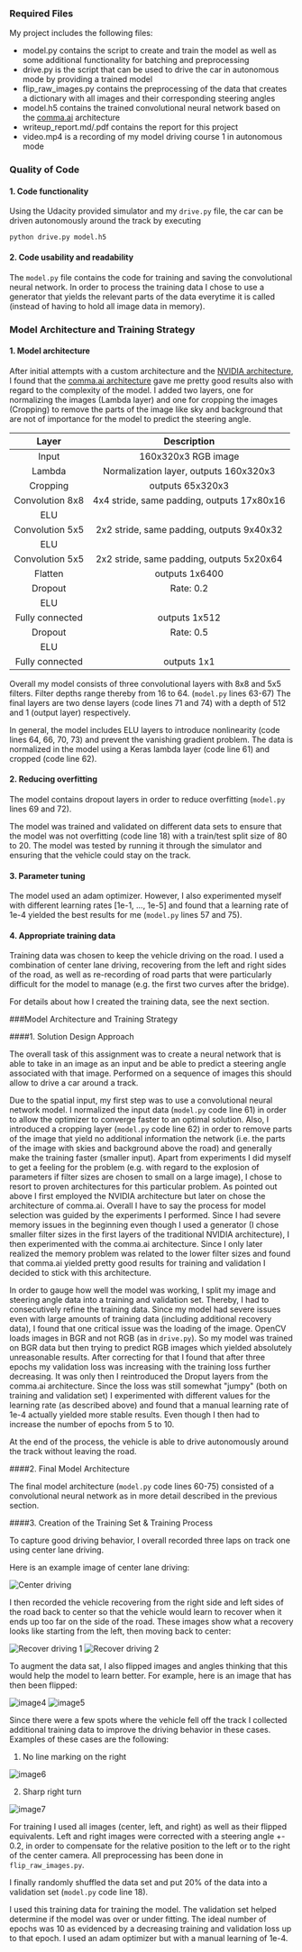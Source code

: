
[//]: # (Image References)

[image1]: ./examples/center.jpg "Center driving"
[image2]: ./examples/recover1.jpg "Recover driving 1"
[image3]: ./examples/recover2.jpg "Recover driving 2"
[image4]: ./examples/flip1.jpg "Original image"
[image5]: ./examples/flip2.jpg "Flipped image"
[image6]: ./examples/missing_line_marking.jpg "Missing lane marking"
[image7]: ./examples/right_turn.jpg "Sharp right turn"


### Required Files

My project includes the following files: 

* model.py contains the script to create and train the model as well as some additional functionality for batching and preprocessing
* drive.py is the script that can be used to drive the car in autonomous mode by providing a trained model
* flip\_raw\_images.py contains the preprocessing of the data that creates a dictionary with all images and their corresponding steering angles
* model.h5 contains the trained convolutional neural network based on the [comma.ai](https://github.com/commaai/research/blob/master/train_steering_model.py) architecture
* writeup_report.md/.pdf contains the report for this project 
* video.mp4 is a recording of my model driving course 1 in autonomous mode

### Quality of Code

#### 1. Code functionality
Using the Udacity provided simulator and my `drive.py` file, the car can be driven autonomously around the track by executing 
```
python drive.py model.h5
```

#### 2. Code usability and readability

The `model.py` file contains the code for training and saving the convolutional neural network. In order to process the training data I chose to use a generator that yields the relevant parts of the data everytime it is called (instead of having to hold all image data in memory).


### Model Architecture and Training Strategy

#### 1. Model architecture

After initial attempts with a custom architecture and the [NVIDIA architecture](https://devblogs.nvidia.com/parallelforall/deep-learning-self-driving-cars/), I found that the [comma.ai architecture](https://github.com/commaai/research/blob/master/train_steering_model.py) gave me pretty good results also with regard to the complexity of the model. I added two layers, one for normalizing the images (Lambda layer) and one for cropping the images (Cropping) to remove the parts of the image like sky and background that are not of importance for the model to predict the steering angle.

| Layer         		|     Description	        					| 
|:---------------------:|:---------------------------------------------:| 
| Input         		| 160x320x3 RGB image|
| Lambda | Normalization layer, outputs 160x320x3|
| Cropping | outputs 65x320x3|
| Convolution 8x8 | 4x4 stride, same padding, outputs 17x80x16 	|
| ELU|										|
| Convolution 5x5 | 2x2 stride, same padding, outputs 9x40x32 	|
| ELU |
| Convolution 5x5 | 2x2 stride, same padding, outputs 5x20x64 	|
| Flatten | outputs 1x6400|
|Dropout| Rate: 0.2|
| ELU |
| Fully connected		| outputs 1x512|
|Dropout| Rate: 0.5|
| ELU |
| Fully connected | outputs 1x1|

Overall my model consists of three convolutional layers with 8x8 and 5x5 filters. Filter depths range thereby from 16 to 64. (`model.py` lines 63-67) The final layers are two dense layers (code lines 71 and 74) with a depth of 512 and 1 (output layer) respectively.

In general, the model includes ELU layers to introduce nonlinearity (code lines 64, 66, 70, 73) and prevent the vanishing gradient problem. The data is normalized in the model using a Keras lambda layer (code line 61) and cropped (code line 62). 

#### 2. Reducing overfitting

The model contains dropout layers in order to reduce overfitting (`model.py` lines 69 and 72). 

The model was trained and validated on different data sets to ensure that the model was not overfitting (code line 18) with a train/test split size of 80 to 20. The model was tested by running it through the simulator and ensuring that the vehicle could stay on the track.

#### 3. Parameter tuning

The model used an adam optimizer. However, I also experimented myself with different learning rates [1e-1, ..., 1e-5] and found that a learning rate of 1e-4 yielded the best results for me
(`model.py` lines 57 and 75).

#### 4. Appropriate training data

Training data was chosen to keep the vehicle driving on the road. I used a combination of center lane driving, recovering from the left and right sides of the road, as well as re-recording of road parts that were particularly difficult for the model to manage (e.g. the first two curves after the bridge).

For details about how I created the training data, see the next section. 

###Model Architecture and Training Strategy

####1. Solution Design Approach

The overall task of this assignment was to create a neural network that is able to take in an image as an input and be able to predict a steering angle associated with that image. Performed on a sequence of images this should allow to drive a car around a track.

Due to the spatial input, my first step was to use a convolutional neural network model. I normalized the input data (`model.py` code line 61) in order to allow the optimizer to converge faster to an optimal solution. Also, I introduced a cropping layer (`model.py` code line 62) in order to remove parts of the image that yield no additional information the network (i.e. the parts of the image with skies and background above the road) and generally make the training faster (smaller input). Apart from experiments I did myself to get a feeling for the problem (e.g. with regard to the explosion of parameters if filter sizes are chosen to small on a large image), I chose to resort to proven architectures for this particular problem. As pointed out above I first employed the NVIDIA architecture but later on chose the architecture of comma.ai. Overall I have to say the process for model selection was guided by the experiments I performed. Since I had severe memory issues in the beginning even though I used a generator (I chose smaller filter sizes in the first layers of the traditional NVIDIA architecture), I then experimented with the comma.ai architecture. Since I only later realized the memory problem was related to the lower filter sizes and found that comma.ai yielded pretty good results for training and validation I decided to stick with this architecture.

In order to gauge how well the model was working, I split my image and steering angle data into a training and validation set. Thereby, I had to consecutively refine the training data. Since my model had severe issues even with large amounts of training data (including additional recovery data),  I found that one critical issue was the loading of the image. OpenCV loads images in BGR and not RGB (as in `drive.py`). So my model was trained on BGR data but then trying to predict RGB images which yielded absolutely unreasonable results. After correcting for that I found that after three epochs my validation loss was increasing with the training loss further decreasing. It was only then I reintroduced the Droput layers from the comma.ai architecture. Since the loss was still somewhat "jumpy" (both on training and validation set) I experimented with different values for the learning rate (as described above) and found that a manual learning rate of 1e-4 actually yielded more stable results. Even though I then had to increase the number of epochs from 5 to 10.

At the end of the process, the vehicle is able to drive autonomously around the track without leaving the road.

####2. Final Model Architecture

The final model architecture (`model.py` code lines 60-75) consisted of a convolutional neural network as in more detail described in the previous section.

####3. Creation of the Training Set & Training Process

To capture good driving behavior, I overall recorded three laps on track one using center lane driving. 

Here is an example image of center lane driving:

![Center driving][image1]

I then recorded the vehicle recovering from the right side and left sides of the road back to center so that the vehicle would learn to recover when it ends up too far on the side of the road. These images show what a recovery looks like starting from the left, then moving back to center:

![Recover driving 1][image2]
![Recover driving 2][image3]

To augment the data sat, I also flipped images and angles thinking that this would help the model to learn better. For example, here is an image that has then been flipped:

![image4]
![image5]

Since there were a few spots where the vehicle fell off the track I collected additional training data to improve the driving behavior in these cases. Examples of these cases are the following:

1. No line marking on the right

![image6]

2. Sharp right turn

![image7]

For training I used all images (center, left, and right) as well as their flipped equivalents. Left and right images were corrected with a steering angle +- 0.2, in order to compensate for the relative position to the left or to the right of the center camera. All preprocessing has been done in `flip_raw_images.py`. 

I finally randomly shuffled the data set and put 20% of the data into a validation set (`model.py` code line 18). 

I used this training data for training the model. The validation set helped determine if the model was over or under fitting. The ideal number of epochs was 10 as evidenced by a decreasing training and validation loss up to that epoch. I used an adam optimizer but with a manual learning of 1e-4.